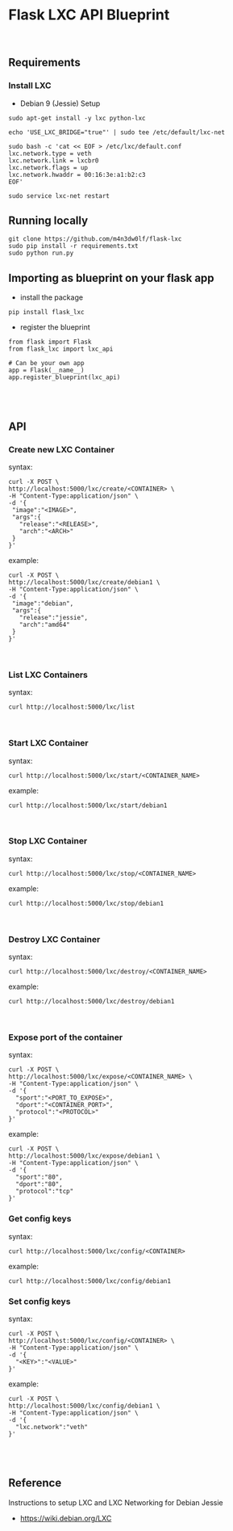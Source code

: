 # Flask LXC API Blueprint 

<br>

## Requirements

### Install LXC

- Debian 9 (Jessie) Setup

```
sudo apt-get install -y lxc python-lxc

echo 'USE_LXC_BRIDGE="true"' | sudo tee /etc/default/lxc-net

sudo bash -c 'cat << EOF > /etc/lxc/default.conf
lxc.network.type = veth
lxc.network.link = lxcbr0
lxc.network.flags = up
lxc.network.hwaddr = 00:16:3e:a1:b2:c3
EOF'

sudo service lxc-net restart
```

## Running locally

```
git clone https://github.com/m4n3dw0lf/flask-lxc
sudo pip install -r requirements.txt
sudo python run.py
```

## Importing as blueprint on your flask app

- install the package

```
pip install flask_lxc
```

- register the blueprint

```
from flask import Flask
from flask_lxc import lxc_api

# Can be your own app
app = Flask(__name__)
app.register_blueprint(lxc_api)
```

<br><br>

## API

### Create new LXC Container

syntax:

```
curl -X POST \
http://localhost:5000/lxc/create/<CONTAINER> \
-H "Content-Type:application/json" \
-d '{
 "image":"<IMAGE>",
 "args":{
   "release":"<RELEASE>",
   "arch":"<ARCH>"
 }
}'
```

example:

```
curl -X POST \
http://localhost:5000/lxc/create/debian1 \
-H "Content-Type:application/json" \
-d '{
 "image":"debian",
 "args":{
   "release":"jessie",
   "arch":"amd64"
 }
}'
```

<br>

### List LXC Containers

syntax:

`curl http://localhost:5000/lxc/list`

<br>

### Start LXC Container

syntax:

`curl http://localhost:5000/lxc/start/<CONTAINER_NAME>`

example:

`curl http://localhost:5000/lxc/start/debian1`

<br>

### Stop LXC Container

syntax:

`curl http://localhost:5000/lxc/stop/<CONTAINER_NAME>`

example:

`curl http://localhost:5000/lxc/stop/debian1`

<br>

### Destroy LXC Container

syntax:

`curl http://localhost:5000/lxc/destroy/<CONTAINER_NAME>`

example:

`curl http://localhost:5000/lxc/destroy/debian1`

<br>

### Expose port of the container

syntax:

```
curl -X POST \
http://localhost:5000/lxc/expose/<CONTAINER_NAME> \
-H "Content-Type:application/json" \
-d '{
  "sport":"<PORT_TO_EXPOSE>",
  "dport":"<CONTAINER_PORT>",
  "protocol":"<PROTOCOL>"
}'
```

example:

```
curl -X POST \
http://localhost:5000/lxc/expose/debian1 \
-H "Content-Type:application/json" \
-d '{
  "sport":"80",
  "dport":"80",
  "protocol":"tcp"
}'
```

### Get config keys

syntax:

`curl http://localhost:5000/lxc/config/<CONTAINER>`

example:

`curl http://localhost:5000/lxc/config/debian1`

### Set config keys

syntax:
```
curl -X POST \
http://localhost:5000/lxc/config/<CONTAINER> \
-H "Content-Type:application/json" \
-d '{
  "<KEY>":"<VALUE>"
}'
```

example:

```
curl -X POST \
http://localhost:5000/lxc/config/debian1 \
-H "Content-Type:application/json" \
-d '{
  "lxc.network":"veth"
}'
```

<br><br>

## Reference

Instructions to setup LXC and LXC Networking for Debian Jessie

- https://wiki.debian.org/LXC
